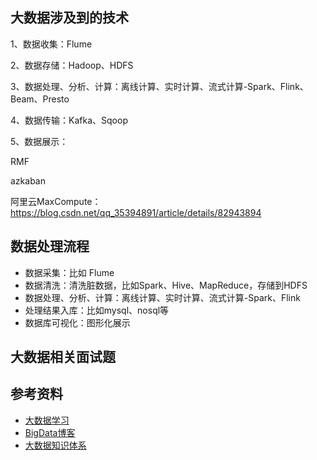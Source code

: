 
## 大数据涉及到的技术

1、数据收集：Flume

2、数据存储：Hadoop、HDFS

3、数据处理、分析、计算：离线计算、实时计算、流式计算-Spark、Flink、Beam、Presto

4、数据传输：Kafka、Sqoop

5、数据展示：

RMF

azkaban

阿里云MaxCompute：  https://blog.csdn.net/qq_35394891/article/details/82943894

## 数据处理流程

- 数据采集：比如 Flume
- 数据清洗：清洗脏数据，比如Spark、Hive、MapReduce，存储到HDFS
- 数据处理、分析、计算：离线计算、实时计算、流式计算-Spark、Flink
- 处理结果入库：比如mysql、nosql等
- 数据库可视化：图形化展示

## 大数据相关面试题


## 参考资料

- [大数据学习](https://github.com/wangzhiwubigdata/God-Of-BigData)
- [BigData博客](https://www.edureka.co/blog/category/big-data-analytics/)
- [大数据知识体系](https://developer.aliyun.com/article/764737?spm=a2c6h.12873639.0.0.75482c6dlmkDa6)
